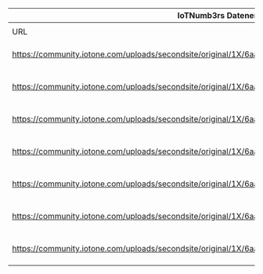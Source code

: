 |IoTNumb3rs Datenerfassung|||||||||||
| ---- | ---- | ---- | ---- | ---- | ---- | ---- | ---- | ---- | ---- | ---- |
||||||||||||
|URL|home_url|filename|device_class|device_count|market_class|market_volume|prognosis_year|publication_year|authorship_class|Dropbox folder|
|https://community.iotone.com/uploads/secondsite/original/1X/6aa9083d533e0eb2bbf73873299ad53b3c4f84b3.png|https://community.iotone.com/t/5-things-you-should-know-about-mqtt/55|file2_6aa9083d533e0eb2bbf73873299ad53b3c4f84b3.png|device|5000|||1950|2016|Blogger|Pattoho/20181211-1810|
|https://community.iotone.com/uploads/secondsite/original/1X/6aa9083d533e0eb2bbf73873299ad53b3c4f84b3.png|https://community.iotone.com/t/5-things-you-should-know-about-mqtt/55|file2_6aa9083d533e0eb2bbf73873299ad53b3c4f84b3.png|device|10000|||1975|||Pattoho/20181211-1810|
|https://community.iotone.com/uploads/secondsite/original/1X/6aa9083d533e0eb2bbf73873299ad53b3c4f84b3.png|https://community.iotone.com/t/5-things-you-should-know-about-mqtt/55|file2_6aa9083d533e0eb2bbf73873299ad53b3c4f84b3.png|device|500000|||2003|||Pattoho/20181211-1810|
|https://community.iotone.com/uploads/secondsite/original/1X/6aa9083d533e0eb2bbf73873299ad53b3c4f84b3.png|https://community.iotone.com/t/5-things-you-should-know-about-mqtt/55|file2_6aa9083d533e0eb2bbf73873299ad53b3c4f84b3.png|device|2500000000|||2009|||Pattoho/20181211-1810|
|https://community.iotone.com/uploads/secondsite/original/1X/6aa9083d533e0eb2bbf73873299ad53b3c4f84b3.png|https://community.iotone.com/t/5-things-you-should-know-about-mqtt/55|file2_6aa9083d533e0eb2bbf73873299ad53b3c4f84b3.png|device|10000000000|||2015|||Pattoho/20181211-1810|
|https://community.iotone.com/uploads/secondsite/original/1X/6aa9083d533e0eb2bbf73873299ad53b3c4f84b3.png|https://community.iotone.com/t/5-things-you-should-know-about-mqtt/55|file2_6aa9083d533e0eb2bbf73873299ad53b3c4f84b3.png|device|30000000000|||2020|||Pattoho/20181211-1810|
|https://community.iotone.com/uploads/secondsite/original/1X/6aa9083d533e0eb2bbf73873299ad53b3c4f84b3.png|https://community.iotone.com/t/5-things-you-should-know-about-mqtt/55|file2_6aa9083d533e0eb2bbf73873299ad53b3c4f84b3.png|device|1E+11|||2050|||Pattoho/20181211-1810|
